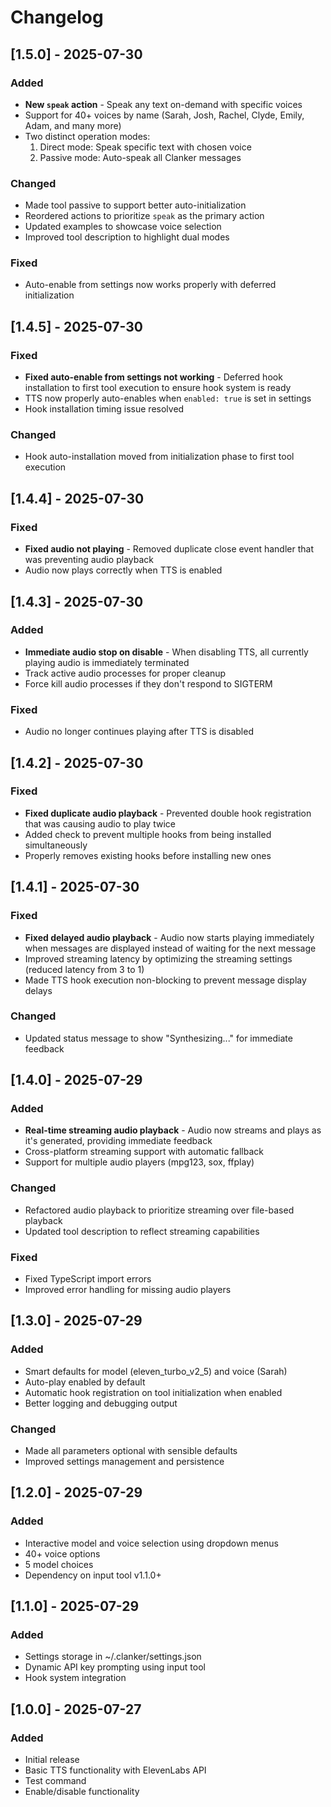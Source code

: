 # Changelog

## [1.5.0] - 2025-07-30

### Added
- **New `speak` action** - Speak any text on-demand with specific voices
- Support for 40+ voices by name (Sarah, Josh, Rachel, Clyde, Emily, Adam, and many more)
- Two distinct operation modes:
  1. Direct mode: Speak specific text with chosen voice
  2. Passive mode: Auto-speak all Clanker messages

### Changed
- Made tool passive to support better auto-initialization
- Reordered actions to prioritize `speak` as the primary action
- Updated examples to showcase voice selection
- Improved tool description to highlight dual modes

### Fixed
- Auto-enable from settings now works properly with deferred initialization

## [1.4.5] - 2025-07-30

### Fixed
- **Fixed auto-enable from settings not working** - Deferred hook installation to first tool execution to ensure hook system is ready
- TTS now properly auto-enables when `enabled: true` is set in settings
- Hook installation timing issue resolved

### Changed
- Hook auto-installation moved from initialization phase to first tool execution

## [1.4.4] - 2025-07-30

### Fixed
- **Fixed audio not playing** - Removed duplicate close event handler that was preventing audio playback
- Audio now plays correctly when TTS is enabled

## [1.4.3] - 2025-07-30

### Added
- **Immediate audio stop on disable** - When disabling TTS, all currently playing audio is immediately terminated
- Track active audio processes for proper cleanup
- Force kill audio processes if they don't respond to SIGTERM

### Fixed
- Audio no longer continues playing after TTS is disabled

## [1.4.2] - 2025-07-30

### Fixed
- **Fixed duplicate audio playback** - Prevented double hook registration that was causing audio to play twice
- Added check to prevent multiple hooks from being installed simultaneously
- Properly removes existing hooks before installing new ones

## [1.4.1] - 2025-07-30

### Fixed
- **Fixed delayed audio playback** - Audio now starts playing immediately when messages are displayed instead of waiting for the next message
- Improved streaming latency by optimizing the streaming settings (reduced latency from 3 to 1)
- Made TTS hook execution non-blocking to prevent message display delays

### Changed
- Updated status message to show "Synthesizing..." for immediate feedback

## [1.4.0] - 2025-07-29

### Added
- **Real-time streaming audio playback** - Audio now streams and plays as it's generated, providing immediate feedback
- Cross-platform streaming support with automatic fallback
- Support for multiple audio players (mpg123, sox, ffplay)

### Changed
- Refactored audio playback to prioritize streaming over file-based playback
- Updated tool description to reflect streaming capabilities

### Fixed
- Fixed TypeScript import errors
- Improved error handling for missing audio players

## [1.3.0] - 2025-07-29

### Added
- Smart defaults for model (eleven_turbo_v2_5) and voice (Sarah)
- Auto-play enabled by default
- Automatic hook registration on tool initialization when enabled
- Better logging and debugging output

### Changed
- Made all parameters optional with sensible defaults
- Improved settings management and persistence

## [1.2.0] - 2025-07-29

### Added
- Interactive model and voice selection using dropdown menus
- 40+ voice options
- 5 model choices
- Dependency on input tool v1.1.0+

## [1.1.0] - 2025-07-29

### Added
- Settings storage in ~/.clanker/settings.json
- Dynamic API key prompting using input tool
- Hook system integration

## [1.0.0] - 2025-07-27

### Added
- Initial release
- Basic TTS functionality with ElevenLabs API
- Test command
- Enable/disable functionality